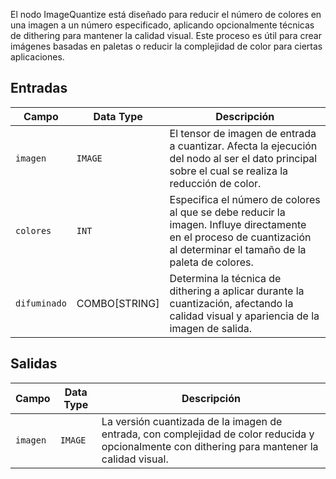 El nodo ImageQuantize está diseñado para reducir el número de colores en una imagen a un número especificado, aplicando opcionalmente técnicas de dithering para mantener la calidad visual. Este proceso es útil para crear imágenes basadas en paletas o reducir la complejidad de color para ciertas aplicaciones.

## Entradas

| Campo   | Data Type | Descripción                                                                       |
|---------|-------------|-----------------------------------------------------------------------------------|
| `imagen` | `IMAGE`     | El tensor de imagen de entrada a cuantizar. Afecta la ejecución del nodo al ser el dato principal sobre el cual se realiza la reducción de color. |
| `colores`| `INT`       | Especifica el número de colores al que se debe reducir la imagen. Influye directamente en el proceso de cuantización al determinar el tamaño de la paleta de colores. |
| `difuminado`| COMBO[STRING] | Determina la técnica de dithering a aplicar durante la cuantización, afectando la calidad visual y apariencia de la imagen de salida. |

## Salidas

| Campo | Data Type | Descripción                                                                   |
|-------|-------------|-------------------------------------------------------------------------------|
| `imagen`| `IMAGE`     | La versión cuantizada de la imagen de entrada, con complejidad de color reducida y opcionalmente con dithering para mantener la calidad visual. |
